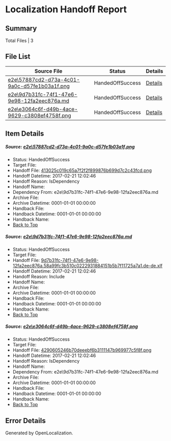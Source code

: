 # <a name='report-top'></a> Localization Handoff Report

## Summary
 Total Files | 3

## File List
 Source File | Status | Details 
 ----------- | ------ | ------- 
 [e2e\57887cd2-d73a-4c01-9a0c-d57fe1b03a1f.png](https://github.com/OpenLocalizationTestOrg/ol-test4/blob/1d3b5e8cf45d61b0ea3f3f32d9cda2b0bf9b434d/e2e/57887cd2-d73a-4c01-9a0c-d57fe1b03a1f.png) | HandedOffSuccess | [Details](#413025c019c65a7f2f2f899876b699d7c2c43fcd1)
 [e2e\9d7b31fc-74f1-47e6-9e98-12fa2eec876a.md](https://github.com/OpenLocalizationTestOrg/ol-test4/blob/1d3b5e8cf45d61b0ea3f3f32d9cda2b0bf9b434d/e2e/9d7b31fc-74f1-47e6-9e98-12fa2eec876a.md) | HandedOffSuccess | [Details](#ed5c828a85a901f33ccfd2db7a076072a61ae4814)
 [e2e\e3064c6f-d49b-4ace-9629-c3808ef4758f.png](https://github.com/OpenLocalizationTestOrg/ol-test4/blob/1d3b5e8cf45d61b0ea3f3f32d9cda2b0bf9b434d/e2e/e3064c6f-d49b-4ace-9629-c3808ef4758f.png) | HandedOffSuccess | [Details](#4290605246b70deeebf6b3111147b969977c5f8f6)

## Item Details
##### <a name='413025c019c65a7f2f2f899876b699d7c2c43fcd1'></a> Source: [e2e\57887cd2-d73a-4c01-9a0c-d57fe1b03a1f.png](https://github.com/OpenLocalizationTestOrg/ol-test4/blob/1d3b5e8cf45d61b0ea3f3f32d9cda2b0bf9b434d/e2e/57887cd2-d73a-4c01-9a0c-d57fe1b03a1f.png)
* Status: HandedOffSuccess
* Target File: 
* Handoff File: [413025c019c65a7f2f2f899876b699d7c2c43fcd.png](https://github.com/OpenLocalizationTestOrg/ol-test4-handoff/blob/f67068b574be4faecab62aad0aadedd36eba46f9/ol-handoff/OpenLocalizationTestOrg/ol-test4-dede/xinjiang/ht/413025c019c65a7f2f2f899876b699d7c2c43fcd.png)
* Handoff Datetime: 2017-02-21 12:02:46
* Handoff Reason: IsDependency
* Handoff Name: 
* Dependency From: e2e\9d7b31fc-74f1-47e6-9e98-12fa2eec876a.md
* Archive File: 
* Archive Datetime: 0001-01-01 00:00:00
* Handback File: 
* Handback Datetime: 0001-01-01 00:00:00
* Handback Name: 
* [Back to Top](#report-top)

##### <a name='ed5c828a85a901f33ccfd2db7a076072a61ae4814'></a> Source: [e2e\9d7b31fc-74f1-47e6-9e98-12fa2eec876a.md](https://github.com/OpenLocalizationTestOrg/ol-test4/blob/1d3b5e8cf45d61b0ea3f3f32d9cda2b0bf9b434d/e2e/9d7b31fc-74f1-47e6-9e98-12fa2eec876a.md)
* Status: HandedOffSuccess
* Target File: 
* Handoff File: [9d7b31fc-74f1-47e6-9e98-12fa2eec876a.58a99fc3b510c0222931884151b5b7f11725a7a1.de-de.xlf](https://github.com/OpenLocalizationTestOrg/ol-test4-handoff/blob/f67068b574be4faecab62aad0aadedd36eba46f9/ol-handoff/OpenLocalizationTestOrg/ol-test4-dede/xinjiang/ht/9d7b31fc-74f1-47e6-9e98-12fa2eec876a.58a99fc3b510c0222931884151b5b7f11725a7a1.de-de.xlf)
* Handoff Datetime: 2017-02-21 12:02:46
* Handoff Reason: Include
* Handoff Name: 
* Archive File: 
* Archive Datetime: 0001-01-01 00:00:00
* Handback File: 
* Handback Datetime: 0001-01-01 00:00:00
* Handback Name: 
* [Back to Top](#report-top)

##### <a name='4290605246b70deeebf6b3111147b969977c5f8f6'></a> Source: [e2e\e3064c6f-d49b-4ace-9629-c3808ef4758f.png](https://github.com/OpenLocalizationTestOrg/ol-test4/blob/1d3b5e8cf45d61b0ea3f3f32d9cda2b0bf9b434d/e2e/e3064c6f-d49b-4ace-9629-c3808ef4758f.png)
* Status: HandedOffSuccess
* Target File: 
* Handoff File: [4290605246b70deeebf6b3111147b969977c5f8f.png](https://github.com/OpenLocalizationTestOrg/ol-test4-handoff/blob/f67068b574be4faecab62aad0aadedd36eba46f9/ol-handoff/OpenLocalizationTestOrg/ol-test4-dede/xinjiang/ht/4290605246b70deeebf6b3111147b969977c5f8f.png)
* Handoff Datetime: 2017-02-21 12:02:46
* Handoff Reason: IsDependency
* Handoff Name: 
* Dependency From: e2e\9d7b31fc-74f1-47e6-9e98-12fa2eec876a.md
* Archive File: 
* Archive Datetime: 0001-01-01 00:00:00
* Handback File: 
* Handback Datetime: 0001-01-01 00:00:00
* Handback Name: 
* [Back to Top](#report-top)


## Error Details

Generated by OpenLocalization.
